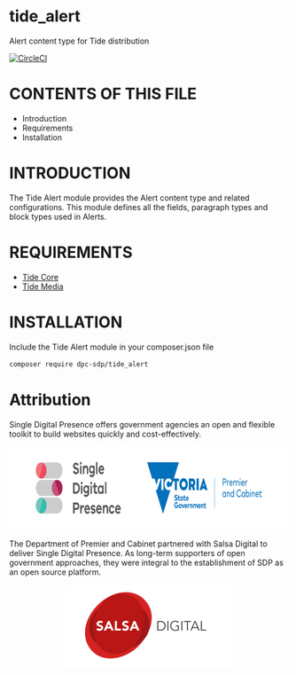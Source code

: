 # tide_alert
Alert content type for Tide distribution

[![CircleCI](https://circleci.com/gh/dpc-sdp/tide_alert.svg?style=svg&circle-token=23a372ae6fe84b9ac307c88c1fcff07fa55f5006)](https://circleci.com/gh/dpc-sdp/tide_alert)

# CONTENTS OF THIS FILE

* Introduction
* Requirements
* Installation

# INTRODUCTION
The Tide Alert module provides the Alert content type and related configurations.
This module defines all the fields, paragraph types and block types used in Alerts.

# REQUIREMENTS
* [Tide Core](https://github.com/dpc-sdp/tide_core)
* [Tide Media](https://github.com/dpc-sdp/tide_media)

# INSTALLATION
Include the Tide Alert module in your composer.json file

```bash
composer require dpc-sdp/tide_alert
```

# Attribution
Single Digital Presence offers government agencies an open and flexible toolkit to build websites quickly and cost-effectively.
<p align="center"><a href="https://www.vic.gov.au/what-single-digital-presence-offers" target="_blank"><img src="docs/SDP_Logo_VicGov_RGB.jpg" alt="SDP logo" height="150"></a></p>

The Department of Premier and Cabinet partnered with Salsa Digital to deliver Single Digital Presence. As long-term supporters of open government approaches, they were integral to the establishment of SDP as an open source platform.
<p align="center"><a href="https://salsadigital.com.au/" target="_blank"><img src="docs/Salsa.png" alt="Salsa logo" height="150"></a></p>
